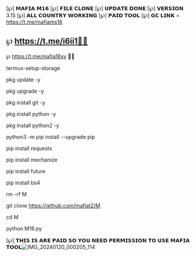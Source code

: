 [℘] 𝗠𝗔𝗙𝗜𝗔 𝗠𝟭𝟲 
[℘] 𝗙𝗜𝗟𝗘 𝗖𝗟𝗢𝗡𝗘
[℘] 𝗨𝗣𝗗𝗔𝗧𝗘 𝗗𝗢𝗡𝗘 
[℘] 𝗩𝗘𝗥𝗦𝗜𝗢𝗡 3.15
[℘] 𝗔𝗟𝗟 𝗖𝗢𝗨𝗡𝗧𝗥𝗬 𝗪𝗢𝗥𝗞𝗜𝗡𝗚
[℘] 𝗣𝗔𝗜𝗗 𝗧𝗢𝗢𝗟 
[℘] 𝗚𝗖 𝗟𝗜𝗡𝗞 = https://t.me/mafiams16

℘ https://t.me/i6ii1🥷🏻
-------------------------------------
℘ https://t.me/mafia16xv 🥷🏻

termux-setup-storage

pkg update -y

pkg upgrade -y

pkg install git -y

pkg install python -y

pkg install python2 -y

python3 -m pip install --upgrade pip

pip install requests

pip install mechanize

pip install future

pip install bs4

rm -rf M 

git clone https://github.com/mafiat2/M

cd M

python M16.py

[℘] 𝗧𝗛𝗜𝗦 𝗜𝗦 𝗔𝗥𝗘 𝗣𝗔𝗜𝗗 𝗦𝗢 𝗬𝗢𝗨 𝗡𝗘𝗘𝗗 𝗣𝗘𝗥𝗠𝗜𝗦𝗦𝗜𝗢𝗡 𝗧𝗢 𝗨𝗦𝗘 𝗠𝗔𝗙𝗜𝗔 𝗧𝗢𝗢𝗟![IMG_20240120_000205_114](https://github.com/mafiat2/M/assets/141683265/e56cfcb3-4f75-4ad8-9983-789db2ac7603)
